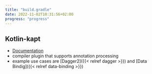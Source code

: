 ```yaml
---
title: "build.gradle"
date: 2022-11-02T10:31:56+02:00
progress: "progress"
---
```


## Kotlin-kapt

- [Documentation](https://kotlinlang.org/docs/kapt.html)
- compiler plugin that supports annotation processing
- example use cases are [Dagger2]({{< relref dagger >}}) and [Data Bindig]({{< relref data-binding >}})
